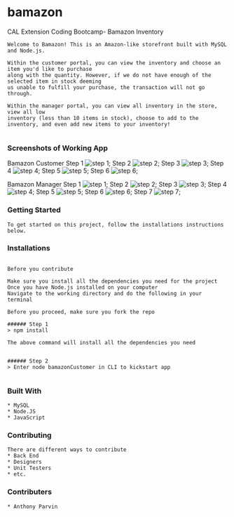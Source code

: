 # bamazon
CAL Extension Coding Bootcamp- Bamazon Inventory

 ```
Welcome to Bamazon! This is an Amazon-like storefront built with MySQL and Node.js. 

Within the customer portal, you can view the inventory and choose an item you'd like to purchase
along with the quantity. However, if we do not have enough of the selected item in stock deeming 
us unable to fulfill your purchase, the transaction will not go through.

Within the manager portal, you can view all inventory in the store, view all low
inventory (less than 10 items in stock), choose to add to the inventory, and even add new items to your inventory! 


 ```

### Screenshots of Working App

Bamazon Customer
Step 1
![step 1](images/step_1_bamazonCustomer.PNG);
Step 2
![step 2](images/step_2_bamazonCustomer.PNG);
Step 3
![step 3](images/step_3_bamazonCustomer.PNG);
Step 4
![step 4](images/step_4_bamazonCustomer.PNG);
Step 5
![step 5](images/step_5_bamazonCustomer.PNG);
Step 6
![step 6](images/step_6_bamazonCustomer.PNG);

Bamazon Manager
Step 1
![step 1](images/step_1_bamazonManager.PNG);
Step 2
![step 2](images/step_2_bamazonManager.PNG);
Step 3
![step 3](images/step_3_bamazonManager.PNG);
Step 4
![step 4](images/step_4_bamazonManager.PNG);
Step 5
![step 5](images/step_5_bamazonManager.PNG);
Step 6
![step 6](images/step_6_bamazonManager.PNG);
Step 7
![step 7](images/step_7_bamazonManager.PNG);


### Getting Started

```
To get started on this project, follow the installations instructions below.
```


### Installations
``` Installing

Before you contribute

Make sure you install all the dependencies you need for the project
Once you have Node.js installed on your computer
Navigate to the working directory and do the following in your terminal

Before you proceed, make sure you fork the repo

###### Step 1
> npm install

The above command will install all the dependencies you need


###### Step 2
> Enter node bamazonCustomer in CLI to kickstart app


```


### Built With

```
* MySQL
* Node.JS
* JavaScript

```

### Contributing

```
There are different ways to contribute
* Back End
* Designers
* Unit Testers
* etc.
```

### Contributers

```
* Anthony Parvin
```


